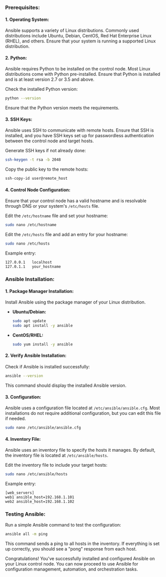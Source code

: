 ### Prerequisites:

#### 1. Operating System:

Ansible supports a variety of Linux distributions. Commonly used distributions include Ubuntu, Debian, CentOS, Red Hat Enterprise Linux (RHEL), and others. Ensure that your system is running a supported Linux distribution.

#### 2. Python:

Ansible requires Python to be installed on the control node. Most Linux distributions come with Python pre-installed. Ensure that Python is installed and is at least version 2.7 or 3.5 and above.

Check the installed Python version:

```bash
python --version
```

Ensure that the Python version meets the requirements.

#### 3. SSH Keys:

Ansible uses SSH to communicate with remote hosts. Ensure that SSH is installed, and you have SSH keys set up for passwordless authentication between the control node and target hosts.

Generate SSH keys if not already done:

```bash
ssh-keygen -t rsa -b 2048
```

Copy the public key to the remote hosts:

```bash
ssh-copy-id user@remote_host
```

#### 4. Control Node Configuration:

Ensure that your control node has a valid hostname and is resolvable through DNS or your system's `/etc/hosts` file.

Edit the `/etc/hostname` file and set your hostname:

```bash
sudo nano /etc/hostname
```

Edit the `/etc/hosts` file and add an entry for your hostname:

```bash
sudo nano /etc/hosts
```

Example entry:

```plaintext
127.0.0.1   localhost
127.0.1.1   your_hostname
```

### Ansible Installation:

#### 1. Package Manager Installation:

Install Ansible using the package manager of your Linux distribution.

- **Ubuntu/Debian:**

  ```bash
  sudo apt update
  sudo apt install -y ansible
  ```

- **CentOS/RHEL:**

  ```bash
  sudo yum install -y ansible
  ```

#### 2. Verify Ansible Installation:

Check if Ansible is installed successfully:

```bash
ansible --version
```

This command should display the installed Ansible version.

#### 3. Configuration:

Ansible uses a configuration file located at `/etc/ansible/ansible.cfg`. Most installations do not require additional configuration, but you can edit this file if needed.

```bash
sudo nano /etc/ansible/ansible.cfg
```

#### 4. Inventory File:

Ansible uses an inventory file to specify the hosts it manages. By default, the inventory file is located at `/etc/ansible/hosts`.

Edit the inventory file to include your target hosts:

```bash
sudo nano /etc/ansible/hosts
```

Example entry:

```plaintext
[web_servers]
web1 ansible_host=192.168.1.101
web2 ansible_host=192.168.1.102
```

### Testing Ansible:

Run a simple Ansible command to test the configuration:

```bash
ansible all -m ping
```

This command sends a ping to all hosts in the inventory. If everything is set up correctly, you should see a "pong" response from each host.

Congratulations! You've successfully installed and configured Ansible on your Linux control node. You can now proceed to use Ansible for configuration management, automation, and orchestration tasks.
